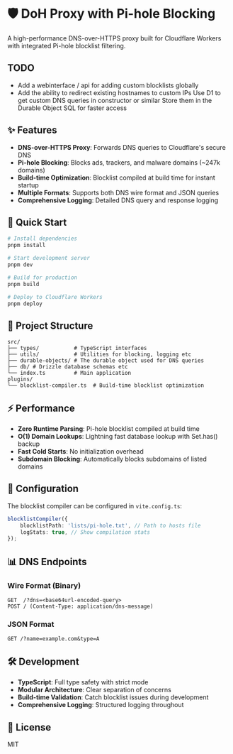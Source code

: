 # 🛡️ DoH Proxy with Pi-hole Blocking

A high-performance DNS-over-HTTPS proxy built for Cloudflare Workers with integrated Pi-hole blocklist filtering.

## TODO

- Add a webinterface / api for adding custom blocklists globally
- Add the ability to redirect existing hostnames to custom IPs
  Use D1 to get custom DNS queries in constructor or similar
  Store them in the Durable Object SQL for faster access

## ✨ Features

- **DNS-over-HTTPS Proxy**: Forwards DNS queries to Cloudflare's secure DNS
- **Pi-hole Blocking**: Blocks ads, trackers, and malware domains (~247k domains)
- **Build-time Optimization**: Blocklist compiled at build time for instant startup
- **Multiple Formats**: Supports both DNS wire format and JSON queries
- **Comprehensive Logging**: Detailed DNS query and response logging

## 🚀 Quick Start

```bash
# Install dependencies
pnpm install

# Start development server
pnpm dev

# Build for production
pnpm build

# Deploy to Cloudflare Workers
pnpm deploy
```

## 📁 Project Structure

```
src/
├── types/           # TypeScript interfaces
├── utils/           # Utilities for blocking, logging etc
├── durable-objects/ # The durable object used for DNS queries
├── db/ # Drizzle database schemas etc
└── index.ts         # Main application
plugins/
└── blocklist-compiler.ts  # Build-time blocklist optimization
```

## ⚡ Performance

- **Zero Runtime Parsing**: Pi-hole blocklist compiled at build time
- **O(1) Domain Lookups**: Lightning fast database lookup with Set.has() backup
- **Fast Cold Starts**: No initialization overhead
- **Subdomain Blocking**: Automatically blocks subdomains of listed domains

## 🔧 Configuration

The blocklist compiler can be configured in `vite.config.ts`:

```typescript
blocklistCompiler({
	blocklistPath: 'lists/pi-hole.txt', // Path to hosts file
	logStats: true, // Show compilation stats
});
```

## 📊 DNS Endpoints

### Wire Format (Binary)

```
GET  /?dns=<base64url-encoded-query>
POST / (Content-Type: application/dns-message)
```

### JSON Format

```
GET /?name=example.com&type=A
```

## 🛠️ Development

- **TypeScript**: Full type safety with strict mode
- **Modular Architecture**: Clear separation of concerns
- **Build-time Validation**: Catch blocklist issues during development
- **Comprehensive Logging**: Structured logging throughout

## 📝 License

MIT
